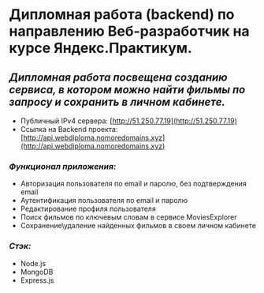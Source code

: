 # Дипломная работа (backend) по направлению Веб-разработчик на курсе Яндекс.Практикум. 

## ***Дипломная работа посвещена созданию сервиса, в котором можно найти фильмы по запросу и сохранить в личном кабинете.***

* Публичный IPv4 сервера: [http://51.250.77.19](http://51.250.77.19)
* Ссылка на Backend проекта: [http://api.webdiploma.nomoredomains.xyz](http://api.webdiploma.nomoredomains.xyz)

### ***Функционал приложения:***
* Авторизация пользователя по email и паролю, без подтверждения email
* Аутентификация пользователя по email и паролю
* Редактирование профиля пользователя
* Поиск фильмов по ключевым словам в сервисе MoviesExplorer
* Сохранение\удаление найденных фильмов в своем личном кабинете

### ***Стэк:***
* Node.js
* MongoDB
* Express.js
